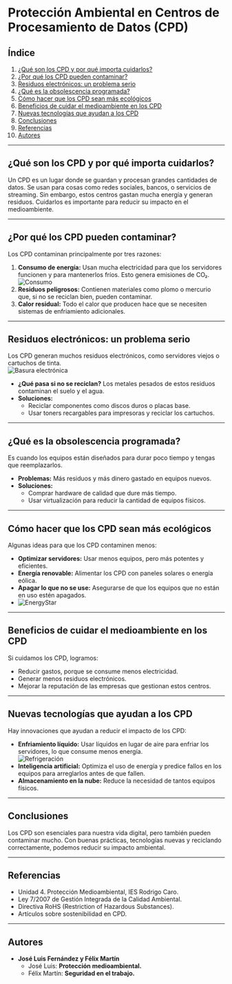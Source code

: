# Protección Ambiental en Centros de Procesamiento de Datos (CPD)

## Índice
1. [¿Qué son los CPD y por qué importa cuidarlos?](#qué-son-los-cpd-y-por-qué-importa-cuidarlos)  
2. [¿Por qué los CPD pueden contaminar?](#por-qué-los-cpd-pueden-contaminar)  
3. [Residuos electrónicos: un problema serio](#residuos-electrónicos-un-problema-serio)  
4. [¿Qué es la obsolescencia programada?](#qué-es-la-obsolescencia-programada)  
5. [Cómo hacer que los CPD sean más ecológicos](#cómo-hacer-que-los-cpd-sean-más-ecológicos)  
6. [Beneficios de cuidar el medioambiente en los CPD](#beneficios-de-cuidar-el-medioambiente-en-los-cpd)  
7. [Nuevas tecnologías que ayudan a los CPD](#nuevas-tecnologías-que-ayudan-a-los-cpd)  
8. [Conclusiones](#conclusiones)  
9. [Referencias](#referencias)  
10. [Autores](#autores)  

---

## ¿Qué son los CPD y por qué importa cuidarlos?  
Un CPD es un lugar donde se guardan y procesan grandes cantidades de datos. Se usan para cosas como redes sociales, bancos, o servicios de streaming. Sin embargo, estos centros gastan mucha energía y generan residuos. Cuidarlos es importante para reducir su impacto en el medioambiente.

---

## ¿Por qué los CPD pueden contaminar?  
Los CPD contaminan principalmente por tres razones:  
1. **Consumo de energía:** Usan mucha electricidad para que los servidores funcionen y para mantenerlos fríos. Esto genera emisiones de CO₂.  ![Consumo](https://www.huntkeyenergystorage.com/wp-content/uploads/2023/08/Power-consumption-of-air-cooling-VS-liquid-cooling.webp)
2. **Residuos peligrosos:** Contienen materiales como plomo o mercurio que, si no se reciclan bien, pueden contaminar.  
3. **Calor residual:** Todo el calor que producen hace que se necesiten sistemas de enfriamiento adicionales.

---

## Residuos electrónicos: un problema serio  
Los CPD generan muchos residuos electrónicos, como servidores viejos o cartuchos de tinta.  
![Basura electrónica](https://www.muycomputerpro.com/wp-content/uploads/2016/07/La-basura-electr%C3%B3nica-es-lo-que-m%C3%A1s-aumenta-en-Espa%C3%B1a.jpg)
- **¿Qué pasa si no se reciclan?** Los metales pesados de estos residuos contaminan el suelo y el agua.  
- **Soluciones:**  
  - Reciclar componentes como discos duros o placas base.  
  - Usar toners recargables para impresoras y reciclar los cartuchos.  

---

## ¿Qué es la obsolescencia programada?  
Es cuando los equipos están diseñados para durar poco tiempo y tengas que reemplazarlos.  
- **Problemas:** Más residuos y más dinero gastado en equipos nuevos.  
- **Soluciones:**  
  - Comprar hardware de calidad que dure más tiempo.  
  - Usar virtualización para reducir la cantidad de equipos físicos.  

---

## Cómo hacer que los CPD sean más ecológicos  
Algunas ideas para que los CPD contaminen menos:  
- **Optimizar servidores:** Usar menos equipos, pero más potentes y eficientes.  
- **Energía renovable:** Alimentar los CPD con paneles solares o energía eólica.  
- **Apagar lo que no se use:** Asegurarse de que los equipos que no están en uso estén apagados.  
- ![EnergyStar](https://a2informatica.net/wp-content/uploads/2022/10/11_7-1024x576.png)

---

## Beneficios de cuidar el medioambiente en los CPD  
Si cuidamos los CPD, logramos:  
- Reducir gastos, porque se consume menos electricidad.  
- Generar menos residuos electrónicos.  
- Mejorar la reputación de las empresas que gestionan estos centros.  

---

## Nuevas tecnologías que ayudan a los CPD  
Hay innovaciones que ayudan a reducir el impacto de los CPD:  
- **Enfriamiento líquido:** Usar líquidos en lugar de aire para enfriar los servidores, lo que consume menos energía.  
![Refrigeración](https://img.pica-ai.com/image/aigc/alg&watermark&p&a857f1b033f59686b7d3dafffaa2aa74_1024_1024.webp)
- **Inteligencia artificial:** Optimiza el uso de energía y predice fallos en los equipos para arreglarlos antes de que fallen.  
- **Almacenamiento en la nube:** Reduce la necesidad de tantos equipos físicos.  

---

## Conclusiones  
Los CPD son esenciales para nuestra vida digital, pero también pueden contaminar mucho. Con buenas prácticas, tecnologías nuevas y reciclando correctamente, podemos reducir su impacto ambiental.

---

## Referencias  
- Unidad 4. Protección Medioambiental, IES Rodrigo Caro.
- Ley 7/2007 de Gestión Integrada de la Calidad Ambiental.  
- Directiva RoHS (Restriction of Hazardous Substances).  
- Artículos sobre sostenibilidad en CPD.  

---

## Autores  
- **José Luis Fernández y Félix Martín**  
  - José Luis: **Protección medioambiental.**  
  - Félix Martín: **Seguridad en el trabajo.**  
